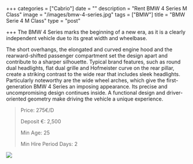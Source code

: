 +++
categories = ["Cabrio"]
date = ""
description = "Rent BMW 4 Series M Class"
image = "/images/bmw-4-series.jpg"
tags = ["BMW"]
title = "BMW Serie 4 M Class"
type = "post"

+++
The BMW 4 Series marks the beginning of a new era, as it is a clearly independent vehicle due to its great width and wheelbase.

The short overhangs, the elongated and curved engine hood and the rearward-shifted passenger compartment set the design apart and contribute to a sharper silhouette. Typical brand features, such as round dual headlights, flat dual grille and Hofmeister curve on the rear pillar, create a striking contrast to the wide rear that includes sleek headlights. Particularly noteworthy are the wide wheel arches, which give the first-generation BMW 4 Series an imposing appearance. Its precise and uncompromising design continues inside. A functional design and driver-oriented geometry make driving the vehicle a unique experience.

> Price: 275€/D
>
> Deposit €: 2,500
>
> Min Age: 25
>
> Min Hire Period Days: 2

[![](/images/boton.png)](https://supercarmarbella.com/contact/ "Book")